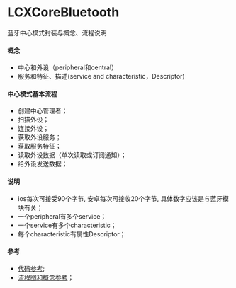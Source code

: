 # LCXCoreBluetooth
蓝牙中心模式封装与概念、流程说明

#### 概念
* 中心和外设（peripheral和central）
* 服务和特征、描述(service and characteristic，Descriptor)

#### 中心模式基本流程

* 创建中心管理者；
* 扫描外设；
* 连接外设；
* 获取外设服务；
* 获取服务特征；
* 读取外设数据（单次读取或订阅通知）；
* 给外设发送数据；

#### 说明
* ios每次可接受90个字节, 安卓每次可接收20个字节, 具体数字应该是与蓝牙模块有关；
* 一个peripheral有多个service；
* 一个service有多个characteristic；
* 每个characteristic有属性Descriptor；

#### 参考
* [代码参考](https://www.jianshu.com/p/0c31487bb7c5);
* [流程图和概念参考](https://blog.csdn.net/aluoshiyi/article/details/82870289)；
